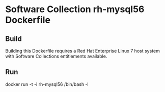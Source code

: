 Software Collection rh-mysql56 Dockerfile
=========================================

Build
-----

Building this Dockerfile requires a Red Hat Enterprise Linux 7 host
system with Software Collections entitlements available.

Run
---

docker run -t -i rh-mysql56 /bin/bash -l